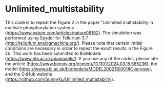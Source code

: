 # Unlimited_multistability
This code is to repeat the Figure 2 in the paper "Unlimited multistability in multisite phosphorylation systems (https://www.nature.com/articles/nature08102). The simulation was performed using Spyder for Tellurium 3.7 (http://tellurium.analogmachine.org/). Please note that certain intitial conditions are necessary in order to repeat the exact results in the Figure 2b. This work has been submitted to BioModels (https://www.ebi.ac.uk/biomodels/). If you use any of the codes, please cite the article (https://www.biorxiv.org/content/10.1101/2024.03.15.585236), the model (https://www.ebi.ac.uk/biomodels/MODEL2002110001#Overview), and the GitHub website (https://github.com/SunnyXu/Unlimited_multistability).
